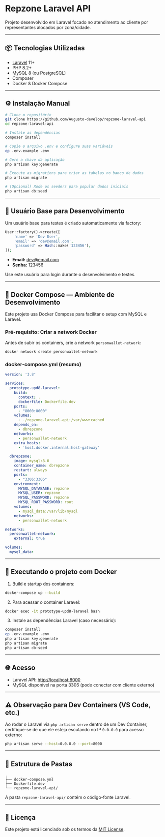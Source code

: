 
# Repzone Laravel API

Projeto desenvolvido em Laravel focado no atendimento ao cliente por representantes alocados por zona/cidade.

---

## 📦 Tecnologias Utilizadas

- [Laravel](https://laravel.com/) 11+
- PHP 8.2+
- MySQL 8 (ou PostgreSQL)
- Composer
- Docker & Docker Compose

---

## ⚙️ Instalação Manual

```bash
# Clone o repositório
git clone https://github.com/Augusto-develop/repzone-laravel-api
cd repzone-laravel-api

# Instale as dependências
composer install

# Copie o arquivo .env e configure suas variáveis
cp .env.example .env

# Gere a chave da aplicação
php artisan key:generate

# Execute as migrations para criar as tabelas no banco de dados
php artisan migrate

# (Opcional) Rode os seeders para popular dados iniciais
php artisan db:seed
```

---

## 👤 Usuário Base para Desenvolvimento

Um usuário base para testes é criado automaticamente via factory:

```php
User::factory()->create([
    'name' => 'Dev User',
    'email' => 'dev@email.com',
    'password' => Hash::make('123456'),
]);
```

- **Email:** dev@email.com  
- **Senha:** 123456

Use este usuário para login durante o desenvolvimento e testes.

---

## 🐳 Docker Compose — Ambiente de Desenvolvimento

Este projeto usa Docker Compose para facilitar o setup com MySQL e Laravel.

### Pré-requisito: Criar a network Docker

Antes de subir os containers, crie a network `personwallet-network`:

```bash
docker network create personwallet-network
```

### docker-compose.yml (resumo)

```yaml
version: '3.8'

services:
  prototype-upd8-laravel:
    build:
      context: .
      dockerfile: Dockerfile.dev
    ports:
      - "8000:8000"
    volumes:
      - ./repzone-laravel-api:/var/www:cached
    depends_on:
      - dbrepzone
    networks:
      - personwallet-network
    extra_hosts:
      - 'host.docker.internal:host-gateway'

  dbrepzone:
    image: mysql:8.0
    container_name: dbrepzone
    restart: always
    ports:
      - "3306:3306"
    environment:
      MYSQL_DATABASE: repzone
      MYSQL_USER: repzone
      MYSQL_PASSWORD: repzone
      MYSQL_ROOT_PASSWORD: root
    volumes:
      - mysql_data:/var/lib/mysql
    networks:
      - personwallet-network

networks:
  personwallet-network:
    external: true

volumes:
  mysql_data:
```

---

## 🚀 Executando o projeto com Docker

1. Build e startup dos containers:

```bash
docker-compose up --build
```

2. Para acessar o container Laravel:

```bash
docker exec -it prototype-upd8-laravel bash
```

3. Instale as dependências Laravel (caso necessário):

```bash
composer install
cp .env.example .env
php artisan key:generate
php artisan migrate
php artisan db:seed
```

---

## 🌐 Acesso

- Laravel API: [http://localhost:8000](http://localhost:8000)
- MySQL disponível na porta 3306 (pode conectar com cliente externo)

---

## ⚠️ Observação para Dev Containers (VS Code, etc.)

Ao rodar o Laravel via `php artisan serve` dentro de um Dev Container, certifique-se de que ele esteja escutando no IP `0.0.0.0` para acesso externo:

```bash
php artisan serve --host=0.0.0.0 --port=8000
```

---

## 📂 Estrutura de Pastas

```
.
├── docker-compose.yml
├── Dockerfile.dev
└── repzone-laravel-api/
```

A pasta `repzone-laravel-api/` contém o código-fonte Laravel.

---

## 📄 Licença

Este projeto está licenciado sob os termos da [MIT License](LICENSE).
